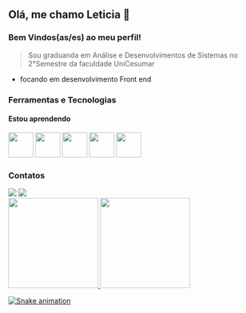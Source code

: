 ## Olá, me chamo Leticia 👋
### Bem Vindos(as/es) ao meu perfil!
 
> Sou graduanda em Análise e Desenvolvimentos de Sistemas no 2°Semestre da faculdade UniCesumar
- focando em desenvolvimento Front end

### Ferramentas e Tecnologias
#### Estou aprendendo

<img src="https://cdn.jsdelivr.net/gh/devicons/devicon/icons/html5/html5-plain-wordmark.svg" width="50" height="50"/>   <img src="https://cdn.jsdelivr.net/gh/devicons/devicon/icons/css3/css3-original-wordmark.svg" width="50" height="50"/>   <img src="https://cdn.jsdelivr.net/gh/devicons/devicon/icons/javascript/javascript-original.svg" width="50" height="50"/>   <img src="https://cdn.jsdelivr.net/gh/devicons/devicon/icons/github/github-original-wordmark.svg" width="50" height="50"/>   <img src="https://cdn.jsdelivr.net/gh/devicons/devicon/icons/git/git-plain-wordmark.svg" width="50" height="50"/>

### Contatos
<div>
<a href="https://www.linkedin.com/in/leticia-jesus-795551192/" target="_blank"><img src="https://img.shields.io/badge/-LinkedIn-%230077B5?style=for-the-badge&logo=linkedin&logoColor=white" target="_blank"></a> <a href = "mailto:leticiajesussantos02@gmail.com"><img src="https://img.shields.io/badge/Gmail-D14836?style=for-the-badge&logo=gmail&logoColor=white" target="_blank"></a>
 </div>

<div>
<a href="https://github.com/seu-usuário-aqui">
<img height="180em" src="https://github-readme-stats.vercel.app/api/top-langs/?username=LeticiaDeJesus&layout=compact&langs_count=7&theme=dracula"/>
<img height="180em" src="https://github-readme-stats.vercel.app/api?username=LeticiaDeJesus&show_icons=true&theme=dracula&include_all_commits=true&count_private=true"/>
</div>
  
![Snake animation](https://github.com/LeticiaDeJesus/LeticiaDeJesus/blob/output/github-contribution-grid-snake.svg)










<!--
**LeticiaDeJesus/LeticiaDeJesus** is a ✨ _special_ ✨ repository because its `README.md` (this file) appears on your GitHub profile.

Here are some ideas to get you started:

- 🔭 I’m currently working on ...
- 🌱 I’m currently learning ...
- 👯 I’m looking to collaborate on ...
- 🤔 I’m looking for help with ...
- 💬 Ask me about ...
- 📫 How to reach me: ...
- 😄 Pronouns: ...
- ⚡ Fun fact: ...
-->
